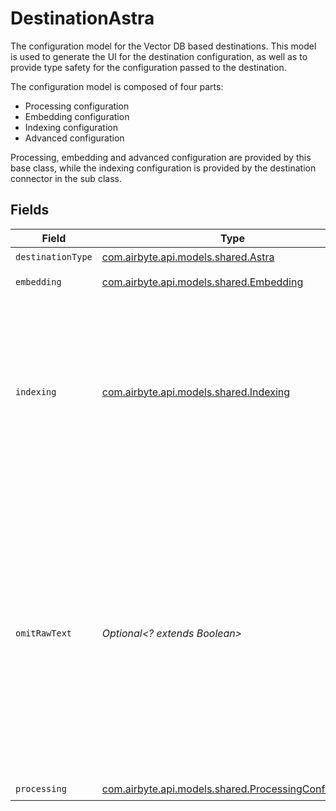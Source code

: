# DestinationAstra

The configuration model for the Vector DB based destinations. This model is used to generate the UI for the destination configuration,
as well as to provide type safety for the configuration passed to the destination.

The configuration model is composed of four parts:
* Processing configuration
* Embedding configuration
* Indexing configuration
* Advanced configuration

Processing, embedding and advanced configuration are provided by this base class, while the indexing configuration is provided by the destination connector in the sub class.


## Fields

| Field                                                                                                                                                                                                                                                    | Type                                                                                                                                                                                                                                                     | Required                                                                                                                                                                                                                                                 | Description                                                                                                                                                                                                                                              |
| -------------------------------------------------------------------------------------------------------------------------------------------------------------------------------------------------------------------------------------------------------- | -------------------------------------------------------------------------------------------------------------------------------------------------------------------------------------------------------------------------------------------------------- | -------------------------------------------------------------------------------------------------------------------------------------------------------------------------------------------------------------------------------------------------------- | -------------------------------------------------------------------------------------------------------------------------------------------------------------------------------------------------------------------------------------------------------- |
| `destinationType`                                                                                                                                                                                                                                        | [com.airbyte.api.models.shared.Astra](../../models/shared/Astra.md)                                                                                                                                                                                      | :heavy_check_mark:                                                                                                                                                                                                                                       | N/A                                                                                                                                                                                                                                                      |
| `embedding`                                                                                                                                                                                                                                              | [com.airbyte.api.models.shared.Embedding](../../models/shared/Embedding.md)                                                                                                                                                                              | :heavy_check_mark:                                                                                                                                                                                                                                       | Embedding configuration                                                                                                                                                                                                                                  |
| `indexing`                                                                                                                                                                                                                                               | [com.airbyte.api.models.shared.Indexing](../../models/shared/Indexing.md)                                                                                                                                                                                | :heavy_check_mark:                                                                                                                                                                                                                                       | Astra DB gives developers the APIs, real-time data and ecosystem integrations to put accurate RAG and Gen AI apps with fewer hallucinations in production.                                                                                               |
| `omitRawText`                                                                                                                                                                                                                                            | *Optional<? extends Boolean>*                                                                                                                                                                                                                            | :heavy_minus_sign:                                                                                                                                                                                                                                       | Do not store the text that gets embedded along with the vector and the metadata in the destination. If set to true, only the vector and the metadata will be stored - in this case raw text for LLM use cases needs to be retrieved from another source. |
| `processing`                                                                                                                                                                                                                                             | [com.airbyte.api.models.shared.ProcessingConfigModel](../../models/shared/ProcessingConfigModel.md)                                                                                                                                                      | :heavy_check_mark:                                                                                                                                                                                                                                       | N/A                                                                                                                                                                                                                                                      |